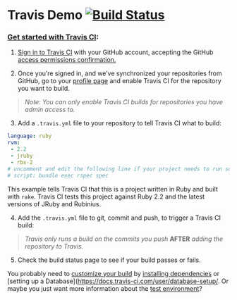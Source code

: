 # Travis Demo [![Build Status](https://travis-ci.org/deepakmahakale/travis-demo.svg?branch=master)](https://travis-ci.org/deepakmahakale/travis-demo)

### [Get started with Travis CI](https://docs.travis-ci.com/user/getting-started/):

1. [Sign in to Travis CI](https://travis-ci.org/auth) with your GitHub account, accepting the GitHub [access permissions confirmation.](https://docs.travis-ci.com/user/github-oauth-scopes)

2. Once you’re signed in, and we’ve synchronized your repositories from GitHub, go to your [profile page](https://travis-ci.org/profile) and enable Travis CI for the repository you want to build.

  > _Note: You can only enable Travis CI builds for repositories you have admin access to._

3. Add a `.travis.yml` file to your repository to tell Travis CI what to build:

  ```yml
  language: ruby
  rvm:
   - 2.2
   - jruby
   - rbx-2
  # uncomment and edit the following line if your project needs to run something other than `rake`:
  # script: bundle exec rspec spec
  ```
  This example tells Travis CI that this is a project written in Ruby and built with `rake`. Travis CI tests this project against Ruby 2.2 and the latest versions of JRuby and Rubinius.

4. Add the `.travis.yml` file to git, commit and push, to trigger a Travis CI build:

  > _Travis only runs a build on the commits you push_ **AFTER** _adding the repository to Travis._

5. Check the build status page to see if your build passes or fails.

You probably need to [customize your build](https://docs.travis-ci.com/user/customizing-the-build) by [installing dependencies](https://docs.travis-ci.com/user/installing-dependencies) or [setting up a Database](https://docs.travis-ci.com/user/database-setup/. Or maybe you just want more information about the [test environment](https://docs.travis-ci.com/user/ci-environment/)?

[//]: # (Adding this comment to test [skip ci])
